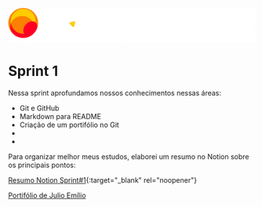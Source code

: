 ![Compass.Uol](./images/CompassUOL_Negativo_logo2.png)

# Sprint 1

Nessa sprint aprofundamos nossos conhecimentos nessas áreas:

* Git e GitHub
* Markdown para README
* Criação de um portifólio no Git
* 
*

Para organizar melhor meus estudos, elaborei um resumo no Notion sobre os principais pontos:

[Resumo Notion Sprint#1](https://spice-millennium-6c2.notion.site/Est-gio-Compass-UOL-f45dc30b12c94b4db14fc58a8125bda6){:target="_blank" rel="noopener"}

[Portifólio de Julio Emílio](https://julioecl.github.io/)
